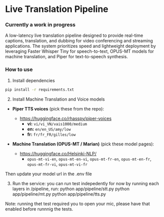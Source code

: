 # Live Translation Pipeline

### Currently a work in progress

A low-latency live translation pipeline designed to provide real-time captions, translation, and dubbing for video conferencing and streaming applications. The system prioritizes speed and lightweight deployment by leveraging Faster Whisper Tiny for speech-to-text, OPUS-MT models for machine translation, and Piper for text-to-speech synthesis.

### How to use
1. Install dependencies
```bash
pip install -r requirements.txt
```

2) Install Machine Translation and Voice models

- **Piper TTS voices** (pick these from the repo):
  - https://huggingface.co/rhasspy/piper-voices  
    - **vi:** `vi/vi_VN/vais1000/medium`  
    - **en:** `en/en_US/amy/low`  
    - **fr:** `fr/fr_FR/gilles/low`

- **Machine Translation (OPUS-MT / Marian)** (pick these model pages):
  - https://huggingface.co/Helsinki-NLP/  
    - `opus-mt-vi-en`, `opus-mt-en-vi`, `opus-mt-fr-en`, `opus-mt-en-fr`, `opus-mt-fr-vi`, `opus-mt-vi-fr`

Then update your model url in the .env file

3. Run the service:
you can run test indepedently for now by running each layers in /pipeline, run:
python app/pipeline/stt.py
python app/pipeline/mt.py
python app/pipeline/tts.py

Note: running thet test required you to open your mic, please have that enabled before runnnig the tests.

